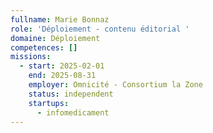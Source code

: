 ```yaml
---
fullname: Marie Bonnaz
role: 'Déploiement - contenu éditorial '
domaine: Déploiement
competences: []
missions:
  - start: 2025-02-01
    end: 2025-08-31
    employer: Omnicité - Consortium la Zone
    status: independent
    startups:
      - infomedicament
---
```

